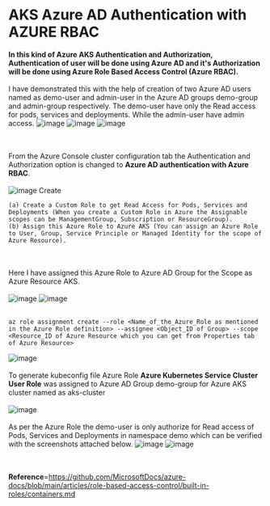 # AKS Azure AD Authentication with AZURE RBAC

**In this kind of Azure AKS Authentication and Authorization, Authentication of user will be done using Azure AD and it's Authorization will be done using Azure Role Based Access Control (Azure RBAC).**
<br><br/>
I have demonstrated this with the help of creation of two Azure AD users named as demo-user and admin-user in the Azure AD groups demo-group and admin-group respectively. The demo-user have only the Read access for pods, services and deployments. While the admin-user have admin access.
![image](https://github.com/singhritesh85/AKS-Authentication-Authorization/assets/56765895/e91c8c4b-eaa4-4b1d-832e-4a548cc71c56)
![image](https://github.com/singhritesh85/AKS-Authentication-Authorization/assets/56765895/88b3a86d-e759-41e7-b402-15d98c6e1cac)
![image](https://github.com/singhritesh85/AKS-Authentication-Authorization/assets/56765895/d8bd7309-5f0b-4158-a511-4adf8d93c9a3)

<br><br/>
From the Azure Console cluster configuration tab the Authentication and Authorization option is changed to **Azure AD authentication with Azure RBAC**.
<br><br/>
![image](https://github.com/singhritesh85/AKS-Authentication-Authorization/assets/56765895/385ff2b2-1ab7-4268-a3a7-934ffe91b348)
Create 
```
(a) Create a Custom Role to get Read Access for Pods, Services and Deployments (When you create a Custom Role in Azure the Assignable scopes can be ManagementGroup, Subscription or ResourceGroup).
(b) Assign this Azure Role to Azure AKS (You can assign an Azure Role to User, Group, Service Principle or Managed Identity for the scope of Azure Resource).
```
<br><br/>
Here I have assigned this Azure Role to Azure AD Group for the Scope as Azure Resource AKS. 
<br><br/>
![image](https://github.com/singhritesh85/AKS-Authentication-Authorization/assets/56765895/dfc44ace-b02d-4438-bf85-7a49d384c447)
![image](https://github.com/singhritesh85/AKS-Authentication-Authorization/assets/56765895/6268d58b-bb2d-4385-9ff9-8c282eefbb55)
<br><br/>
```
az role assignment create --role <Name_of_the_Azure_Role as mentioned in the Azure Role definition> --assignee <Object_ID of Group> --scope <Resource_ID of Azure Resource which you can get from Properties tab of Azure Resource>
```
![image](https://github.com/singhritesh85/AKS-Authentication-Authorization/assets/56765895/2adb4566-ca0a-4d9f-9332-b039109c1a7b)
<br><br/>
To generate kubeconfig file Azure Role **Azure Kubernetes Service Cluster User Role** was assigned to Azure AD Group demo-group for Azure AKS cluster named as aks-cluster 
<br><br/>
![image](https://github.com/singhritesh85/AKS-Authentication-Authorization/assets/56765895/18ae1bee-b6ec-48cb-9161-a220459e420b)
<br><br/>
As per the Azure Role the demo-user is only authorize for Read access of Pods, Services and Deployments in namespace demo which can be verified with the screenshots attached below.
![image](https://github.com/singhritesh85/AKS-Authentication-Authorization/assets/56765895/1fb95ef6-8b78-4853-b994-a853d3e15cb8)
![image](https://github.com/singhritesh85/AKS-Authentication-Authorization/assets/56765895/59708a4f-ec85-48f1-b7c6-02a87d574362)

<br> <br/>
**Reference**=https://github.com/MicrosoftDocs/azure-docs/blob/main/articles/role-based-access-control/built-in-roles/containers.md
